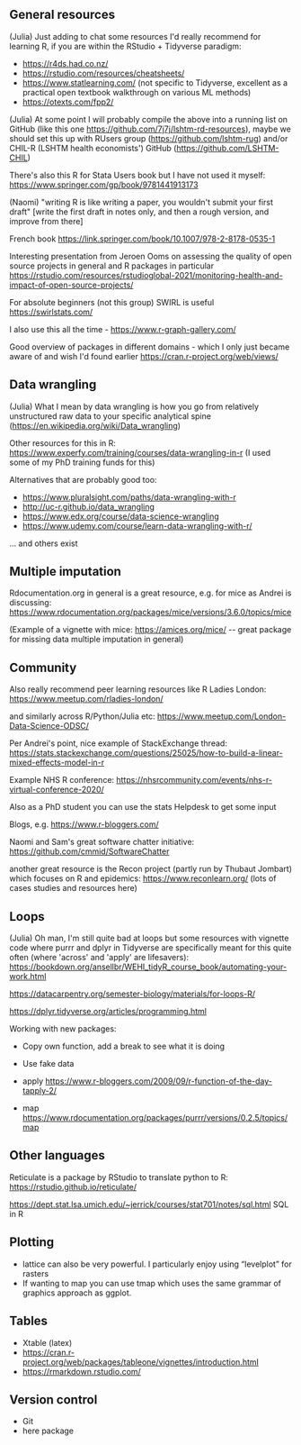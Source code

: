 ## General resources 

(Julia) Just adding to chat some resources I'd really recommend for learning R, if you are within the RStudio + Tidyverse paradigm:

- https://r4ds.had.co.nz/
- https://rstudio.com/resources/cheatsheets/
- https://www.statlearning.com/ (not specific to Tidyverse, excellent as a practical open textbook walkthrough on various ML methods)
- https://otexts.com/fpp2/

(Julia) At some point I will probably compile the above into a running list on GitHub (like this one https://github.com/7j7j/lshtm-rd-resources), maybe we should set this up with RUsers group (https://github.com/lshtm-rug) and/or CHIL-R (LSHTM health economists') GitHub (https://github.com/LSHTM-CHIL)

There's also this R for Stata Users book but I have not used it myself: https://www.springer.com/gp/book/9781441913173

(Naomi) "writing R is like writing a paper, you wouldn't submit your first draft" [write the first draft in notes only, and then a rough version, and improve from there]

French book https://link.springer.com/book/10.1007/978-2-8178-0535-1

Interesting presentation from Jeroen Ooms on assessing the quality of open source projects in general and R packages in particular https://rstudio.com/resources/rstudioglobal-2021/monitoring-health-and-impact-of-open-source-projects/

For absolute beginners (not this group) SWIRL is useful https://swirlstats.com/ 

I also use this all the time - https://www.r-graph-gallery.com/ 

Good overview of packages in different domains - which I only just became aware of and wish I'd found earlier https://cran.r-project.org/web/views/

## Data wrangling 

(Julia) What I mean by data wrangling is how you go from relatively unstructured raw data to your specific analytical spine (https://en.wikipedia.org/wiki/Data_wrangling)

Other resources for this in R:
https://www.experfy.com/training/courses/data-wrangling-in-r (I used some of my PhD training funds for this) 

Alternatives that are probably good too:
- https://www.pluralsight.com/paths/data-wrangling-with-r
- http://uc-r.github.io/data_wrangling
- https://www.edx.org/course/data-science-wrangling
- https://www.udemy.com/course/learn-data-wrangling-with-r/

... and others exist


## Multiple imputation 

Rdocumentation.org in general is a great resource, e.g. for mice as Andrei is discussing: https://www.rdocumentation.org/packages/mice/versions/3.6.0/topics/mice

(Example of a vignette with mice: https://amices.org/mice/ -- great package for missing data multiple imputation in general)

## Community 

Also really recommend peer learning resources like R Ladies London: https://www.meetup.com/rladies-london/

and similarly across R/Python/Julia etc: https://www.meetup.com/London-Data-Science-ODSC/

Per Andrei's point, nice example of StackExchange thread: https://stats.stackexchange.com/questions/25025/how-to-build-a-linear-mixed-effects-model-in-r

Example NHS R conference: https://nhsrcommunity.com/events/nhs-r-virtual-conference-2020/

Also as a PhD student you can use the stats Helpdesk to get some input

Blogs, e.g. https://www.r-bloggers.com/

Naomi and Sam's great software chatter initiative: https://github.com/cmmid/SoftwareChatter 

another great resource is the Recon project (partly run by Thubaut Jombart) which focuses on R and epidemics: https://www.reconlearn.org/ (lots of cases studies and resources here)

## Loops 

(Julia) Oh man, I'm still quite bad at loops but some resources with vignette code where purrr and dplyr in Tidyverse are specifically meant for this quite often (where 'across' and 'apply' are lifesavers):
 https://bookdown.org/ansellbr/WEHI_tidyR_course_book/automating-your-work.html

https://datacarpentry.org/semester-biology/materials/for-loops-R/

https://dplyr.tidyverse.org/articles/programming.html

Working with new packages:

- Copy own function, add a break to see what it is doing 
- Use fake data 

- apply https://www.r-bloggers.com/2009/09/r-function-of-the-day-tapply-2/
- map https://www.rdocumentation.org/packages/purrr/versions/0.2.5/topics/map


## Other languages 
Reticulate is a package by RStudio to translate python to R: https://rstudio.github.io/reticulate/

https://dept.stat.lsa.umich.edu/~jerrick/courses/stat701/notes/sql.html SQL in R

## Plotting 
- lattice can also be very powerful. I particularly enjoy using “levelplot” for rasters
- If wanting to map you can use tmap which uses the same grammar of graphics approach as ggplot.

## Tables
- Xtable (latex) 
- https://cran.r-project.org/web/packages/tableone/vignettes/introduction.html
- https://rmarkdown.rstudio.com/

## Version control 
- Git 
- here package 